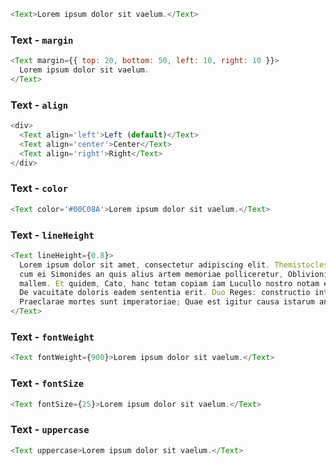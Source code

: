 ```js
<Text>Lorem ipsum dolor sit vaelum.</Text>
```


### Text - `margin`


```js
<Text margin={{ top: 20, bottom: 50, left: 10, right: 10 }}>
  Lorem ipsum dolor sit vaelum.
</Text>
```


### Text - `align`


```js
<div>
  <Text align='left'>Left (default)</Text>
  <Text align='center'>Center</Text>
  <Text align='right'>Right</Text>
</div>
```


### Text - `color`


```js
<Text color='#00C08A'>Lorem ipsum dolor sit vaelum.</Text>
```


### Text - `lineHeight`


```js
<Text lineHeight={0.8}>
  Lorem ipsum dolor sit amet, consectetur adipiscing elit. Themistocles quidem,
  cum ei Simonides an quis alius artem memoriae polliceretur, Oblivionis, inquit,
  mallem. Et quidem, Cato, hanc totam copiam iam Lucullo nostro notam esse oportebit;
  De vacuitate doloris eadem sententia erit. Duo Reges: constructio interrete.
  Praeclarae mortes sunt imperatoriae; Quae est igitur causa istarum angustiarum?
</Text>
```


### Text - `fontWeight`


```js
<Text fontWeight={900}>Lorem ipsum dolor sit vaelum.</Text>
```


### Text - `fontSize`


```js
<Text fontSize={25}>Lorem ipsum dolor sit vaelum.</Text>
```


### Text - `uppercase`


```js
<Text uppercase>Lorem ipsum dolor sit vaelum.</Text>
```
